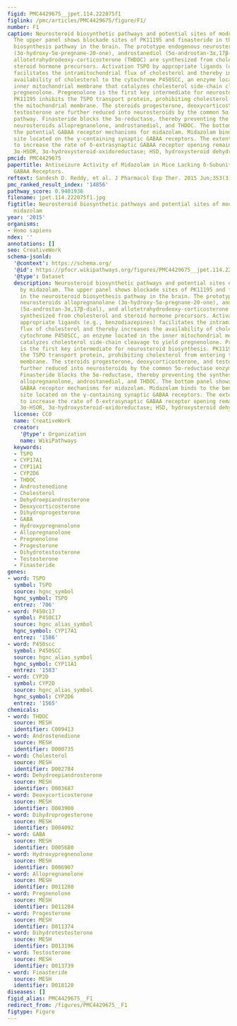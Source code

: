 ```yaml
---
figid: PMC4429675__jpet.114.222075f1
figlink: /pmc/articles/PMC4429675/figure/F1/
number: F1
caption: Neurosteroid biosynthetic pathways and potential sites of modulation by midazolam.
  The upper panel shows blockade sites of PK11195 and finasteride in the neurosteroid
  biosynthesis pathway in the brain. The prototype endogenous neurosteroids allopregnanolone
  (3α-hydroxy-5α-pregnane-20-one), androstanediol (5α-androstan-3α,17β-diol), and
  allotetrahydrodeoxy-corticosterone (THDOC) are synthesized from cholesterol and
  steroid hormone precursors. Activation TSPO by appropriate ligands (e.g., benzodiazepines)
  facilitates the intramitochondrial flux of cholesterol and thereby increases the
  availability of cholesterol to the cytochrome P450SCC, an enzyme located in the
  inner mitochondrial membrane that catalyzes cholesterol side-chain cleavage to yield
  pregnenolone. Pregnenolone is the first key intermediate for neurosteroid biosynthesis.
  PK11195 inhibits the TSPO transport protein, prohibiting cholesterol from entering
  the mitochondrial membrane. The steroids progesterone, deoxycorticosterone, and
  testosterone are further reduced into neurosteroids by the common 5α-reductase enzymatic
  pathway. Finasteride blocks the 5α-reductase, thereby preventing the synthesis of
  neurosteroids allopregnanolone, androstanediol, and THDOC. The bottom panel shows
  the potential GABAA receptor mechanisms for midazolam. Midazolam binds to the benzodiazepine
  site located on the γ-containing synaptic GABAA receptors. The extent of the drug
  to increase the rate of δ-extrasynaptic GABAA receptor opening remains unclear.
  3α-HSOR, 3α-hydroxysteroid-oxidoreductase; HSD, hydroxysteroid dehydrogenase.
pmcid: PMC4429675
papertitle: Antiseizure Activity of Midazolam in Mice Lacking δ-Subunit Extrasynaptic
  GABAA Receptors.
reftext: Sandesh D. Reddy, et al. J Pharmacol Exp Ther. 2015 Jun;353(3):517-528.
pmc_ranked_result_index: '14856'
pathway_score: 0.9401936
filename: jpet.114.222075f1.jpg
figtitle: Neurosteroid biosynthetic pathways and potential sites of modulation by
  midazolam
year: '2015'
organisms:
- Homo sapiens
ndex: ''
annotations: []
seo: CreativeWork
schema-jsonld:
  '@context': https://schema.org/
  '@id': https://pfocr.wikipathways.org/figures/PMC4429675__jpet.114.222075f1.html
  '@type': Dataset
  description: Neurosteroid biosynthetic pathways and potential sites of modulation
    by midazolam. The upper panel shows blockade sites of PK11195 and finasteride
    in the neurosteroid biosynthesis pathway in the brain. The prototype endogenous
    neurosteroids allopregnanolone (3α-hydroxy-5α-pregnane-20-one), androstanediol
    (5α-androstan-3α,17β-diol), and allotetrahydrodeoxy-corticosterone (THDOC) are
    synthesized from cholesterol and steroid hormone precursors. Activation TSPO by
    appropriate ligands (e.g., benzodiazepines) facilitates the intramitochondrial
    flux of cholesterol and thereby increases the availability of cholesterol to the
    cytochrome P450SCC, an enzyme located in the inner mitochondrial membrane that
    catalyzes cholesterol side-chain cleavage to yield pregnenolone. Pregnenolone
    is the first key intermediate for neurosteroid biosynthesis. PK11195 inhibits
    the TSPO transport protein, prohibiting cholesterol from entering the mitochondrial
    membrane. The steroids progesterone, deoxycorticosterone, and testosterone are
    further reduced into neurosteroids by the common 5α-reductase enzymatic pathway.
    Finasteride blocks the 5α-reductase, thereby preventing the synthesis of neurosteroids
    allopregnanolone, androstanediol, and THDOC. The bottom panel shows the potential
    GABAA receptor mechanisms for midazolam. Midazolam binds to the benzodiazepine
    site located on the γ-containing synaptic GABAA receptors. The extent of the drug
    to increase the rate of δ-extrasynaptic GABAA receptor opening remains unclear.
    3α-HSOR, 3α-hydroxysteroid-oxidoreductase; HSD, hydroxysteroid dehydrogenase.
  license: CC0
  name: CreativeWork
  creator:
    '@type': Organization
    name: WikiPathways
  keywords:
  - TSPO
  - CYP17A1
  - CYP11A1
  - CYP2D6
  - THDOC
  - Androstenedione
  - Cholesterol
  - Dehydroepiandrosterone
  - Deoxycorticosterone
  - Dihydroprogesterone
  - GABA
  - Hydroxypregnenolone
  - Allopregnanolone
  - Pregnenolone
  - Progesterone
  - Dihydrotestosterone
  - Testosterone
  - Finasteride
genes:
- word: TSPO
  symbol: TSPO
  source: hgnc_symbol
  hgnc_symbol: TSPO
  entrez: '706'
- word: P450c17
  symbol: P450C17
  source: hgnc_alias_symbol
  hgnc_symbol: CYP17A1
  entrez: '1586'
- word: P450scc
  symbol: P450SCC
  source: hgnc_alias_symbol
  hgnc_symbol: CYP11A1
  entrez: '1583'
- word: CYP2D
  symbol: CYP2D
  source: hgnc_alias_symbol
  hgnc_symbol: CYP2D6
  entrez: '1565'
chemicals:
- word: THDOC
  source: MESH
  identifier: C009413
- word: Androstenedione
  source: MESH
  identifier: D000735
- word: Cholesterol
  source: MESH
  identifier: D002784
- word: Dehydroepiandrosterone
  source: MESH
  identifier: D003687
- word: Deoxycorticosterone
  source: MESH
  identifier: D003900
- word: Dihydroprogesterone
  source: MESH
  identifier: D004092
- word: GABA
  source: MESH
  identifier: D005680
- word: Hydroxypregnenolone
  source: MESH
  identifier: D006907
- word: Allopregnanolone
  source: MESH
  identifier: D011280
- word: Pregnenolone
  source: MESH
  identifier: D011284
- word: Progesterone
  source: MESH
  identifier: D011374
- word: Dihydrotestosterone
  source: MESH
  identifier: D013196
- word: Testosterone
  source: MESH
  identifier: D013739
- word: Finasteride
  source: MESH
  identifier: D018120
diseases: []
figid_alias: PMC4429675__F1
redirect_from: /figures/PMC4429675__F1
figtype: Figure
---
```

